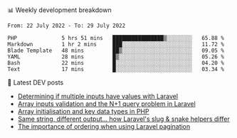 📊 Weekly development breakdown
<!--START_SECTION:waka-->

```text
From: 22 July 2022 - To: 29 July 2022

PHP              5 hrs 51 mins   ████████████████▒░░░░░░░░   65.88 %
Markdown         1 hr 2 mins     ███░░░░░░░░░░░░░░░░░░░░░░   11.72 %
Blade Template   48 mins         ██▒░░░░░░░░░░░░░░░░░░░░░░   09.05 %
YAML             28 mins         █▒░░░░░░░░░░░░░░░░░░░░░░░   05.26 %
Bash             22 mins         █░░░░░░░░░░░░░░░░░░░░░░░░   04.20 %
Text             17 mins         █░░░░░░░░░░░░░░░░░░░░░░░░   03.34 %
```

<!--END_SECTION:waka-->

📕 Latest DEV posts
<!-- BLOG-POST-LIST:START -->
- [Determining if multiple inputs have values with Laravel](https://dev.to/michaelvickersuk/determining-if-multiple-inputs-have-values-with-laravel-km6)
- [Array inputs validation and the N+1 query problem in Laravel](https://dev.to/michaelvickersuk/array-inputs-validation-and-the-n1-query-problem-in-laravel-2agb)
- [Array initialisation and key data types in PHP](https://dev.to/michaelvickersuk/array-initialisation-and-key-data-types-in-php-1e5b)
- [Same string, different output... how Laravel&#39;s slug &amp; snake helpers differ](https://dev.to/michaelvickersuk/same-string-different-output-how-laravels-slug-snake-helpers-differ-1ccj)
- [The importance of ordering when using Laravel pagination](https://dev.to/michaelvickersuk/the-importance-of-ordering-when-using-laravel-pagination-1e37)
<!-- BLOG-POST-LIST:END -->
